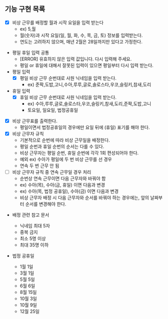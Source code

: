 ## 기능 구현 목록
- [x] 비상 근무를 배정할 월과 시작 요일을 입력 받는다 
  - ex) 5,월
  - 월(숫자)과 시작 요일(일, 월, 화, 수, 목, 금, 토) 정보를 입력받는다.
  - 연도는 고려하지 않으며, 매년 2월은 28일까지만 있다고 가정한다.
- 평일 휴일 입력 공통
  - [ERROR] 유효하지 않은 입력 값입니다. 다시 입력해 주세요.
  - 평일 or 휴일에 대해서 잘못된 입력이 있으면 평일부터 다시 입력 받는다.
- 평일 입력
  - [x] 평일 비상 근무 순번대로 사원 닉네임을 입력 받는다. 
    - ex) 준팍,도밥,고니,수아,루루,글로,솔로스타,우코,슬링키,참새,도리
- 휴일 입력
  - [x] 휴일 비상 근무 순번대로 사원 닉네임을 입력 받는다.
    - ex) 수아,루루,글로,솔로스타,우코,슬링키,참새,도리,준팍,도밥,고니
    - 토요일, 일요일, 법정공휴일
- [x] 비상 근무표를 출력한다.
  - 평일이면서 법정공휴일의 경우에만 요일 뒤에 (휴일) 표기를 해야 한다. 
- [x] 비상 근무자 규칙
  - 기본적으로 순번에 따라 비상 근무일을 배정한다.
  - 평일 순번과 휴일 순번의 순서는 다를 수 있다.
  - 비상 근무자는 평일 순번, 휴일 순번에 각각 1회 편성되어야 한다.
  - 예외 ex) 수아가 평일에 두 번 비상 근무를 선 경우
  - 연속 두 번 근무 안 됨
- [ ] 비상 근무자 규칙 중 연속 근무일 경우 처리
  - 순번상 연속 근무이면 다음 근무자와 바꿔야 함
  - ex) 수아(목), 수아(금, 휴일) 이면 다음과 변경
  - ex) 수아(목, 법정 공휴일), 수아(금) 이면 다음과 변경
  - 비상 근무자 배정 시 다음 근무자와 순서를 바꿔야 하는 경우에는, 앞의 날짜부터 순서를 변경해야 한다.

- 배정 관련 참고 문서
  - 닉네임 최대 5자
  - 중복 금지
  - 최소 5명 이상
  - 최대 35명 이하

- 법정 공휴일
  - 1월 1일
  - 3월 1일
  - 5월 5일
  - 6월 6일
  - 8월 15일
  - 10월 3일
  - 10월 9일
  - 12월 25일
